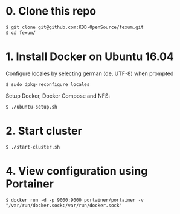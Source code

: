 # 0. Clone this repo
```
$ git clone git@github.com:KDD-OpenSource/fexum.git
$ cd fexum/
```

# 1. Install Docker on Ubuntu 16.04
Configure locales by selecting german (de, UTF-8) when prompted
```
$ sudo dpkg-reconfigure locales
```

Setup Docker, Docker Compose and NFS:
```
$ ./ubuntu-setup.sh
```

# 2. Start cluster 
```
$ ./start-cluster.sh
```

# 4. View configuration using Portainer
```
$ docker run -d -p 9000:9000 portainer/portainer -v "/var/run/docker.sock:/var/run/docker.sock"
```

